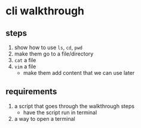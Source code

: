 # cli walkthrough

## steps
1. show how to use `ls`, `cd`, `pwd`
2. make them go to a file/directory
3. `cat` a file
4. `vim` a file
    - make them add content that we can use later

## requirements
1. a script that goes through the walkthrough steps
    - have the script run in terminal
2. a way to open a terminal
